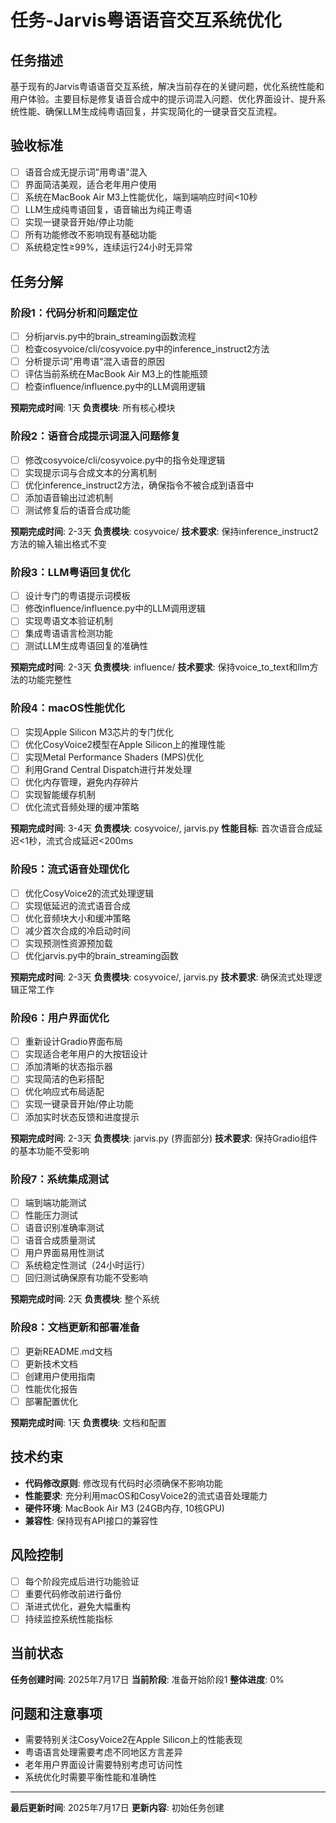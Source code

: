 # 任务-Jarvis粤语语音交互系统优化

## 任务描述
基于现有的Jarvis粤语语音交互系统，解决当前存在的关键问题，优化系统性能和用户体验。主要目标是修复语音合成中的提示词混入问题、优化界面设计、提升系统性能、确保LLM生成纯粤语回复，并实现简化的一键录音交互流程。

## 验收标准
- [ ] 语音合成无提示词"用粤语"混入
- [ ] 界面简洁美观，适合老年用户使用
- [ ] 系统在MacBook Air M3上性能优化，端到端响应时间<10秒
- [ ] LLM生成纯粤语回复，语音输出为纯正粤语
- [ ] 实现一键录音开始/停止功能
- [ ] 所有功能修改不影响现有基础功能
- [ ] 系统稳定性≥99%，连续运行24小时无异常

## 任务分解

### 阶段1：代码分析和问题定位
- [ ] 分析jarvis.py中的brain_streaming函数流程
- [ ] 检查cosyvoice/cli/cosyvoice.py中的inference_instruct2方法
- [ ] 分析提示词"用粤语"混入语音的原因
- [ ] 评估当前系统在MacBook Air M3上的性能瓶颈
- [ ] 检查influence/influence.py中的LLM调用逻辑

**预期完成时间**: 1天
**负责模块**: 所有核心模块

### 阶段2：语音合成提示词混入问题修复
- [ ] 修改cosyvoice/cli/cosyvoice.py中的指令处理逻辑
- [ ] 实现提示词与合成文本的分离机制
- [ ] 优化inference_instruct2方法，确保指令不被合成到语音中
- [ ] 添加语音输出过滤机制
- [ ] 测试修复后的语音合成功能

**预期完成时间**: 2-3天
**负责模块**: cosyvoice/
**技术要求**: 保持inference_instruct2方法的输入输出格式不变

### 阶段3：LLM粤语回复优化
- [ ] 设计专门的粤语提示词模板
- [ ] 修改influence/influence.py中的LLM调用逻辑
- [ ] 实现粤语文本验证机制
- [ ] 集成粤语语言检测功能
- [ ] 测试LLM生成粤语回复的准确性

**预期完成时间**: 2-3天
**负责模块**: influence/
**技术要求**: 保持voice_to_text和llm方法的功能完整性

### 阶段4：macOS性能优化
- [ ] 实现Apple Silicon M3芯片的专门优化
- [ ] 优化CosyVoice2模型在Apple Silicon上的推理性能
- [ ] 实现Metal Performance Shaders (MPS)优化
- [ ] 利用Grand Central Dispatch进行并发处理
- [ ] 优化内存管理，避免内存碎片
- [ ] 实现智能缓存机制
- [ ] 优化流式音频处理的缓冲策略

**预期完成时间**: 3-4天
**负责模块**: cosyvoice/, jarvis.py
**性能目标**: 首次语音合成延迟<1秒，流式合成延迟<200ms

### 阶段5：流式语音处理优化
- [ ] 优化CosyVoice2的流式处理逻辑
- [ ] 实现低延迟的流式语音合成
- [ ] 优化音频块大小和缓冲策略
- [ ] 减少首次合成的冷启动时间
- [ ] 实现预测性资源预加载
- [ ] 优化jarvis.py中的brain_streaming函数

**预期完成时间**: 2-3天
**负责模块**: cosyvoice/, jarvis.py
**技术要求**: 确保流式处理逻辑正常工作

### 阶段6：用户界面优化
- [ ] 重新设计Gradio界面布局
- [ ] 实现适合老年用户的大按钮设计
- [ ] 添加清晰的状态指示器
- [ ] 实现简洁的色彩搭配
- [ ] 优化响应式布局适配
- [ ] 实现一键录音开始/停止功能
- [ ] 添加实时状态反馈和进度提示

**预期完成时间**: 2-3天
**负责模块**: jarvis.py (界面部分)
**技术要求**: 保持Gradio组件的基本功能不受影响

### 阶段7：系统集成测试
- [ ] 端到端功能测试
- [ ] 性能压力测试
- [ ] 语音识别准确率测试
- [ ] 语音合成质量测试
- [ ] 用户界面易用性测试
- [ ] 系统稳定性测试（24小时运行）
- [ ] 回归测试确保原有功能不受影响

**预期完成时间**: 2天
**负责模块**: 整个系统

### 阶段8：文档更新和部署准备
- [ ] 更新README.md文档
- [ ] 更新技术文档
- [ ] 创建用户使用指南
- [ ] 性能优化报告
- [ ] 部署配置优化

**预期完成时间**: 1天
**负责模块**: 文档和配置

## 技术约束
- **代码修改原则**: 修改现有代码时必须确保不影响功能
- **性能要求**: 充分利用macOS和CosyVoice2的流式语音处理能力
- **硬件环境**: MacBook Air M3 (24GB内存, 10核GPU)
- **兼容性**: 保持现有API接口的兼容性

## 风险控制
- [ ] 每个阶段完成后进行功能验证
- [ ] 重要代码修改前进行备份
- [ ] 渐进式优化，避免大幅重构
- [ ] 持续监控系统性能指标

## 当前状态
**任务创建时间**: 2025年7月17日
**当前阶段**: 准备开始阶段1
**整体进度**: 0%

## 问题和注意事项
- 需要特别关注CosyVoice2在Apple Silicon上的性能表现
- 粤语语言处理需要考虑不同地区方言差异
- 老年用户界面设计需要特别考虑可访问性
- 系统优化时需要平衡性能和准确性

---
**最后更新时间**: 2025年7月17日
**更新内容**: 初始任务创建
